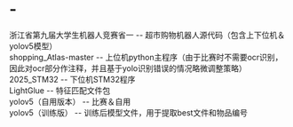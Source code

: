 # -
浙江省第九届大学生机器人竞赛省一 -- 超市购物机器人源代码（包含上下位机＆yolov5模型）  
shopping_Atlas-master -- 上位机python主程序（由于比赛时不需要ocr识别，因此对ocr部分作注释，并且基于yolo识别错误的情况略微调整策略）
2025_STM32 -- 下位机STM32程序  
LightGlue -- 特征匹配文件包  
yolov5（自用版本） -- 比赛＆自用  
yolov5（训练版） -- 训练后模型文件，用于提取best文件和物品编号  
